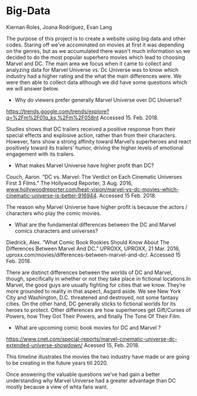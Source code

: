 # Big-Data

Kiernan Roles, Joana Rodriguez, Evan Lang

The purpose of this project is to create a website using big data and other codes. Staring off we’ve accominated on movies at first it was depending on the genres, but as we accumulated there wasn't much information so we decided to do the most popular superhero movies which lead to choosing Marvel and DC. The main area we focus when it came to collect and analyzing data for Marvel Universe vs. Dc Universe was to know which industry had a higher rating and the what the main differences were. We were then able to collect data although we did have some questions which we will answer below. 

- Why do viewers prefer generally Marvel Universe over DC Universe?

https://trends.google.com/trends/explore?q=%2Fm%2F01q_ks,%2Fm%2F058nt Accessed 15. Feb. 2018.

Studies shows that DC trailers received a positive response from their special effects and explosive action, rather than from their characters. However, fans show a strong affinity toward Marvel’s superheroes and react positively toward its trailers’ humor, driving the higher levels of emotional engagement with its trailers.

- What makes Marvel Universe have higher profit than DC?

Couch, Aaron. “DC vs. Marvel: The Verdict on Each Cinematic Universes First 3 Films.” The Hollywood Reporter, 3 Aug. 2016, www.hollywoodreporter.com/heat-vision/marvel-vs-dc-movies-which-cinematic-universe-is-better-916944. Accessed 15 Feb. 2018.

The reason why Marvel Universe have higher profit is because the actors / characters who play the comic movies. 

- What are the fundamental differences between the DC and Marvel comics characters and universes?

Diedrick, Alex. “What Comic Book Rookies Should Know About The Differences Between Marvel And DC.” UPROXX, UPROXX, 21 Mar. 2016, uproxx.com/movies/differences-between-marvel-and-dc/. Accessed 15 Feb. 2018.

There are distinct differences between the worlds of DC and Marvel, though, specifically in whether or not they take place in fictional locations.In Marvel, the good guys are usually fighting for cities that we know. They’re more grounded to reality in that aspect, Asgard aside. We see New York City and Washington, D.C. threatened and destroyed, not some fantasy cities. On the other hand, DC generally sticks to fictional worlds for its heroes to protect. Other differences are how superheroes get Gift/Curses of Powers, how They Got Their Powers, and finally The Tone Of Their Film. 
 
- What are upcoming comic book movies for DC and Marvel ?

https://www.cnet.com/special-reports/marvel-cinematic-universe-dc-extended-universe-showdown/  Acessed 15, Feb. 2018.

This timeline illustrates the movies the two industry have made or are going to be creating in the future years till 2020. 

Once answering the valuable questions we’ve had gain a better understanding why Marvel Universe had a greater advantage than DC mostly because a view of whta fans want.
